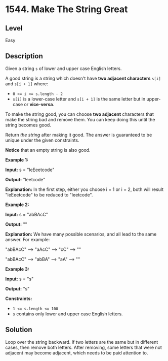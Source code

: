 # 1544. Make The String Great
## Level
Easy

## Description
Given a string `s` of lower and upper case English letters.

A good string is a string which doesn't have **two adjacent characters** `s[i]` and `s[i + 1]` where:

* `0 <= i <= s.length - 2`
* `s[i]` is a lower-case letter and `s[i + 1]` is the same letter but in upper-case or **vice-versa**.

To make the string good, you can choose **two adjacent** characters that make the string bad and remove them. You can keep doing this until the string becomes good.

Return *the string* after making it good. The answer is guaranteed to be unique under the given constraints.

**Notice** that an empty string is also good.

**Example 1:**

**Input:** s = "leEeetcode"

**Output:** "leetcode"

**Explanation:** In the first step, either you choose i = 1 or i = 2, both will result "leEeetcode" to be reduced to "leetcode".

**Example 2:**

**Input:** s = "abBAcC"

**Output:** ""

**Explanation:** We have many possible scenarios, and all lead to the same answer. 
For example:

"abBAcC" --> "aAcC" --> "cC" --> ""

"abBAcC" --> "abBA" --> "aA" --> ""

**Example 3:**

**Input:** s = "s"

**Output:** "s"

**Constraints:**

* `1 <= s.length <= 100`
* `s` contains only lower and upper case English letters.

## Solution
Loop over the string backward. If two letters are the same but in different cases, then remove both letters. After removing, some letters that were not adjacent may become adjacent, which needs to be paid attention to.
